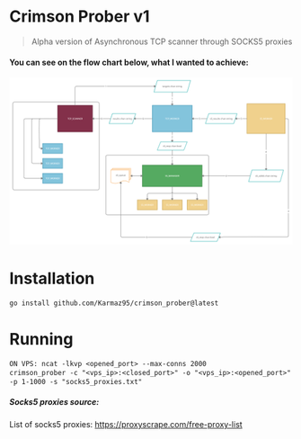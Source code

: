 # Crimson Prober v1

> Alpha version of Asynchronous TCP scanner through SOCKS5 proxies

#### You can see on the flow chart below, what I wanted to achieve:
<p align="center">
  <img src="TCP_SCANNING.png" />
</p>

# Installation
```
go install github.com/Karmaz95/crimson_prober@latest
```

# Running
```
ON VPS: ncat -lkvp <opened_port> --max-conns 2000
crimson_prober -c "<vps_ip>:<closed_port>" -o "<vps_ip>:<opened_port>" -p 1-1000 -s "socks5_proxies.txt" 
```

##### Socks5 proxies source:
List of socks5 proxies: https://proxyscrape.com/free-proxy-list

